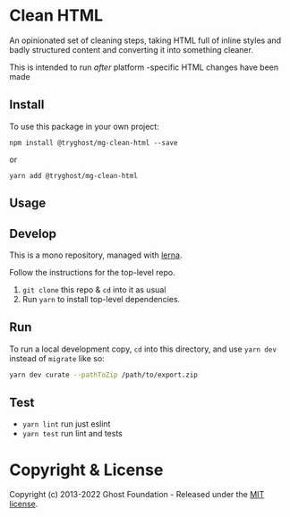 # Clean HTML

An opinionated set of cleaning steps, taking HTML full of inline styles and badly structured content and converting it into something cleaner.

This is intended to run _after_ platform -specific HTML changes have been made

## Install

To use this package in your own project:

`npm install @tryghost/mg-clean-html --save`

or

`yarn add @tryghost/mg-clean-html`


## Usage



## Develop

This is a mono repository, managed with [lerna](https://lerna.js.org).

Follow the instructions for the top-level repo.
1. `git clone` this repo & `cd` into it as usual
2. Run `yarn` to install top-level dependencies.


## Run

To run a local development copy, `cd` into this directory, and use `yarn dev` instead of `migrate` like so:

```sh
yarn dev curate --pathToZip /path/to/export.zip
```


## Test

- `yarn lint` run just eslint
- `yarn test` run lint and tests


# Copyright & License

Copyright (c) 2013-2022 Ghost Foundation - Released under the [MIT license](LICENSE).
